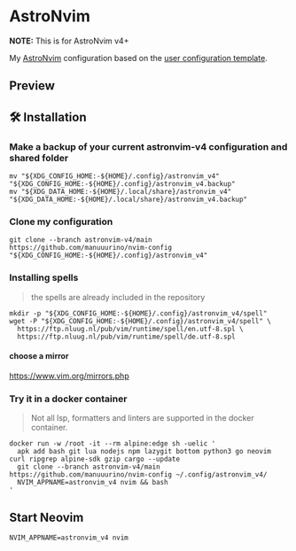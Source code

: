# AstroNvim
**NOTE:** This is for AstroNvim v4+

My [AstroNvim](https://github.com/AstroNvim/AstroNvim) configuration based on
the [user configuration template](https://github.com/AstroNvim/template).

## Preview

<!-- TODO: add images
![Dasboard](./assets/dashboard.png) ![Overview](./assets/overview.png) -->

<!-- TODO: requirements
## Requirements
- cargo
- node
- lua
- deno
...

### Archlinux

```shell
sudo pacman -S
``` -->

## 🛠️ Installation

### Make a backup of your current astronvim-v4 configuration and shared folder

```shell
mv "${XDG_CONFIG_HOME:-${HOME}/.config}/astronvim_v4" "${XDG_CONFIG_HOME:-${HOME}/.config}/astronvim_v4.backup"
mv "${XDG_DATA_HOME:-${HOME}/.local/share}/astronvim_v4" "${XDG_DATA_HOME:-${HOME}/.local/share}/astronvim_v4.backup"
```

### Clone my configuration

```shell
git clone --branch astronvim-v4/main https://github.com/manuuurino/nvim-config "${XDG_CONFIG_HOME:-${HOME}/.config}/astronvim_v4"
```

### Installing spells

> the spells are already included in the repository

```shell
mkdir -p "${XDG_CONFIG_HOME:-${HOME}/.config}/astronvim_v4/spell"
wget -P "${XDG_CONFIG_HOME:-${HOME}/.config}/astronvim_v4/spell" \
  https://ftp.nluug.nl/pub/vim/runtime/spell/en.utf-8.spl \
  https://ftp.nluug.nl/pub/vim/runtime/spell/de.utf-8.spl
```

#### choose a mirror

https://www.vim.org/mirrors.php

### Try it in a docker container

> Not all lsp, formatters and linters are supported in the docker container.

<!-- credits: https://github.com/AstroNvim/docs/blob/8646dd525c476fdb7429c310f4ff8018bf2f285f/src/content/docs/index.mdx#L106-L114 -->

```shell
docker run -w /root -it --rm alpine:edge sh -uelic '
  apk add bash git lua nodejs npm lazygit bottom python3 go neovim curl ripgrep alpine-sdk gzip cargo --update
  git clone --branch astronvim-v4/main https://github.com/manuuurino/nvim-config ~/.config/astronvim_v4/
  NVIM_APPNAME=astronvim_v4 nvim && bash
'
```

## Start Neovim

```shell
NVIM_APPNAME=astronvim_v4 nvim
```

